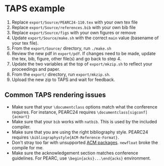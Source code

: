 TAPS example
============

1. Replace `export/Source/PEARC24-110.tex` with your own tex file
2. Replace `export/Source/references.bib` with your own bib file
2. Replace `export/Source/figs` with your own figures or remove
3. Update `export/Source/make.sh` with the correct `main` value
   (basename of your tex file).
4. From the `export/Source/` directory, run `./make.sh`
5. Review the new pdf in `export/pdf`. If changes need to be made,
   update the tex, bib, figure, other file(s) and go back to step 4.
6. Update the two variables at the top of `export/mkzip.sh` to reflect
   your proceedings and paper.
7. From the `export/` directory, run `export/mkzip.sh`. 
8. Upload the new zip to TAPS and wait for feedback.

Common TAPS rendering issues
----------------------------

* Make sure that your `\documentclass` options match what the conference
  requires. For instance, PEARC24 requires
  `\documentclass[sigconf]{acmart}`
* Make sure that your `bib` works with `natbib`. This is used by the
  included compiler.
* Make sure that you are using the right bibliography style. PEARC24
  requires `\bibliographystyle{ACM-Reference-Format}`.
* Don't stray too far with unsupported [ACM packages][packages].
  `newfloat` broke the compile for me.
* Make sure the acknowledgement section matches conference guidelines.
  For PEARC, use `\begin{acks}...\end{acks}` environment.


[packages]: https://authors.acm.org/proceedings/production-information/accepted-latex-packages 




